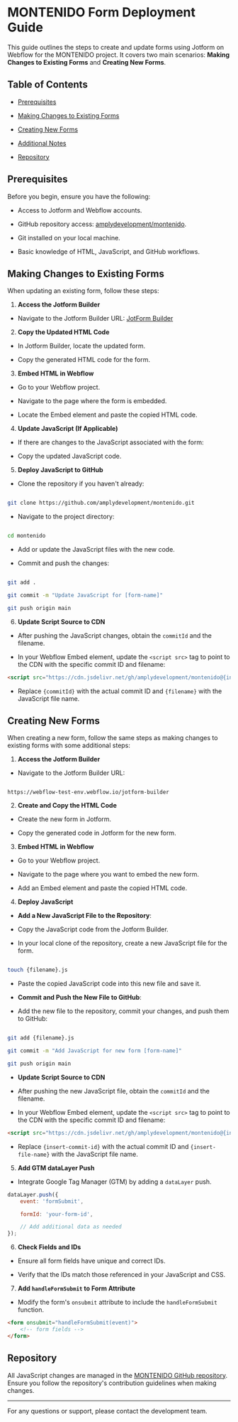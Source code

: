 # MONTENIDO Form Deployment Guide

This guide outlines the steps to create and update forms using Jotform on Webflow for the MONTENIDO project. It covers
two main scenarios: **Making Changes to Existing Forms** and **Creating New Forms**.

## Table of Contents

-   [Prerequisites](#prerequisites)

-   [Making Changes to Existing Forms](#making-changes-to-existing-forms)

-   [Creating New Forms](#creating-new-forms)

-   [Additional Notes](#additional-notes)

-   [Repository](#repository)

## Prerequisites

Before you begin, ensure you have the following:

-   Access to Jotform and Webflow accounts.

-   GitHub repository access: [amplydevelopment/montenido](https://github.com/amplydevelopment/montenido).

-   Git installed on your local machine.

-   Basic knowledge of HTML, JavaScript, and GitHub workflows.

## Making Changes to Existing Forms

When updating an existing form, follow these steps:

1.  **Access the Jotform Builder**

-   Navigate to the Jotform Builder URL: [JotForm Builder](https://webflow-test-env.webflow.io/jotform-builder)

2.  **Copy the Updated HTML Code**

-   In Jotform Builder, locate the updated form.

-   Copy the generated HTML code for the form.

3.  **Embed HTML in Webflow**

-   Go to your Webflow project.

-   Navigate to the page where the form is embedded.

-   Locate the Embed element and paste the copied HTML code.

4.  **Update JavaScript (If Applicable)**

-   If there are changes to the JavaScript associated with the form:

-   Copy the updated JavaScript code.

5.  **Deploy JavaScript to GitHub**

-   Clone the repository if you haven't already:

```bash

git clone https://github.com/amplydevelopment/montenido.git

```

-   Navigate to the project directory:

```bash

cd montenido

```

-   Add or update the JavaScript files with the new code.

-   Commit and push the changes:

```bash

git add .

git commit -m "Update JavaScript for [form-name]"

git push origin main

```

6.  **Update Script Source to CDN**

-   After pushing the JavaScript changes, obtain the `commitId` and the filename.

-   In your Webflow Embed element, update the `<script src>` tag to point to the CDN with the specific commit ID and
    filename:

```html
<script src="https://cdn.jsdelivr.net/gh/amplydevelopment/montenido@{insert-commit-id}/{insert-file-name}"></script>
```

-   Replace `{commitId}` with the actual commit ID and `{filename}` with the JavaScript file name.

## Creating New Forms

When creating a new form, follow the same steps as making changes to existing forms with some additional steps:

1.  **Access the Jotform Builder**

-   Navigate to the Jotform Builder URL:

```

https://webflow-test-env.webflow.io/jotform-builder

```

2.  **Create and Copy the HTML Code**

-   Create the new form in Jotform.

-   Copy the generated code in Jotform for the new form.

3.  **Embed HTML in Webflow**

-   Go to your Webflow project.

-   Navigate to the page where you want to embed the new form.

-   Add an Embed element and paste the copied HTML code.

4.  **Deploy JavaScript**

-   **Add a New JavaScript File to the Repository**:

-   Copy the JavaScript code from the Jotform Builder.

-   In your local clone of the repository, create a new JavaScript file for the form.

```bash

touch {filename}.js

```

-   Paste the copied JavaScript code into this new file and save it.

-   **Commit and Push the New File to GitHub**:

-   Add the new file to the repository, commit your changes, and push them to GitHub:

```bash

git add {filename}.js

git commit -m "Add JavaScript for new form [form-name]"

git push origin main

```

-   **Update Script Source to CDN**

-   After pushing the new JavaScript file, obtain the `commitId` and the filename.

-   In your Webflow Embed element, update the `<script src>` tag to point to the CDN with the specific commit ID and
    filename:

```html
<script src="https://cdn.jsdelivr.net/gh/amplydevelopment/montenido@{insert-commit-id}/{insert-file-name}"></script>
```

-   Replace `{insert-commit-id}` with the actual commit ID and `{insert-file-name}` with the JavaScript file name.

5.  **Add GTM dataLayer Push**

-   Integrate Google Tag Manager (GTM) by adding a `dataLayer` push.

```javascript
dataLayer.push({
	event: 'formSubmit',

	formId: 'your-form-id',

	// Add additional data as needed
});
```

6.  **Check Fields and IDs**

-   Ensure all form fields have unique and correct IDs.

-   Verify that the IDs match those referenced in your JavaScript and CSS.

7.  **Add `handleFormSubmit` to Form Attribute**

-   Modify the form's `onsubmit` attribute to include the `handleFormSubmit` function.

```html
<form onsubmit="handleFormSubmit(event)">
	<!-- form fields -->
</form>
```

## Repository

All JavaScript changes are managed in the [MONTENIDO GitHub repository](https://github.com/amplydevelopment/montenido).
Ensure you follow the repository's contribution guidelines when making changes.

---

For any questions or support, please contact the development team.
